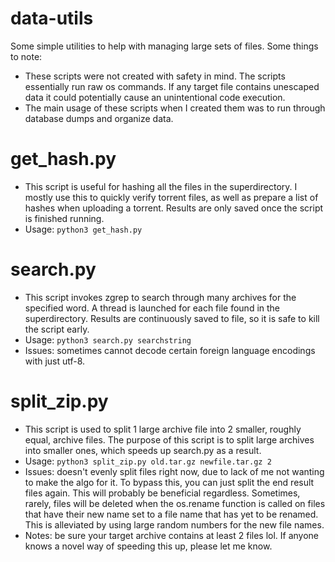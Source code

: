 # data-utils
Some simple utilities to help with managing large sets of files.
Some things to note:
- These scripts were not created with safety in mind. The scripts essentially run raw os commands. If any target file contains unescaped data it could potentially cause an unintentional code execution.
- The main usage of these scripts when I created them was to run through database dumps and organize data.

# get_hash.py
- This script is useful for hashing all the files in the superdirectory. I mostly use this to quickly verify torrent files, as well as prepare a list of hashes when uploading a torrent. Results are only saved once the script is finished running.
- Usage: ``python3 get_hash.py``

# search.py
- This script invokes zgrep to search through many archives for the specified word. A thread is launched for each file found in the superdirectory. Results are continuously saved to file, so it is safe to kill the script early.
- Usage: ``python3 search.py searchstring``
- Issues: sometimes cannot decode certain foreign language encodings with just utf-8.

# split_zip.py
- This script is used to split 1 large archive file into 2 smaller, roughly equal, archive files. The purpose of this script is to split large archives into smaller ones, which speeds up search.py as a result.
- Usage: ``python3 split_zip.py old.tar.gz newfile.tar.gz 2``
- Issues: doesn't evenly split files right now, due to lack of me not wanting to make the algo for it. To bypass this, you can just split the end result files again. This will probably be beneficial regardless. Sometimes, rarely, files will be deleted when the os.rename function is called on files that have their new name set to a file name that has yet to be renamed. This is alleviated by using large random numbers for the new file names.
- Notes: be sure your target archive contains at least 2 files lol. If anyone knows a novel way of speeding this up, please let me know.
